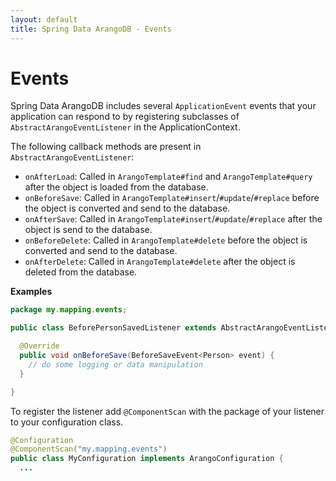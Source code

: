 ```yaml
---
layout: default
title: Spring Data ArangoDB - Events
---
```

# Events

Spring Data ArangoDB includes several `ApplicationEvent` events that your application can respond to by registering subclasses of `AbstractArangoEventListener` in the ApplicationContext.

The following callback methods are present in `AbstractArangoEventListener`:

- `onAfterLoad`: Called in `ArangoTemplate#find` and `ArangoTemplate#query` after the object is loaded from the database.
- `onBeforeSave`: Called in `ArangoTemplate#insert`/`#update`/`#replace` before the object is converted and send to the database.
- `onAfterSave`: Called in `ArangoTemplate#insert`/`#update`/`#replace` after the object is send to the database.
- `onBeforeDelete`: Called in `ArangoTemplate#delete` before the object is converted and send to the database.
- `onAfterDelete`: Called in `ArangoTemplate#delete` after the object is deleted from the database.

**Examples**

```java
package my.mapping.events;

public class BeforePersonSavedListener extends AbstractArangoEventListener<Person> {

  @Override
  public void onBeforeSave(BeforeSaveEvent<Person> event) {
    // do some logging or data manipulation
  }

}
```

To register the listener add `@ComponentScan` with the package of your listener to your configuration class.

```java
@Configuration
@ComponentScan("my.mapping.events")
public class MyConfiguration implements ArangoConfiguration {
  ...
```
